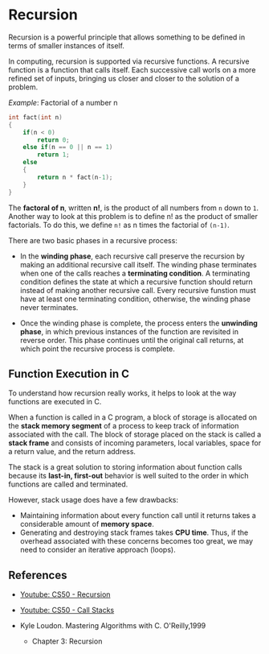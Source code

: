 # Recursion

Recursion is a powerful principle that allows something to be defined in terms of smaller instances of itself.

In computing, recursion is supported via recursive functions.
A recursive function is a function that calls itself. 
Each successive call worls on a more refined set of inputs, bringing us closer and closer to the solution of a problem.

_Example_: Factorial of a number n
```C
int fact(int n)
{
    if(n < 0)
        return 0;
    else if(n == 0 || n == 1)
        return 1;
    else
    {
        return n * fact(n-1);
    }
}
```
The **factoral of n**, written **n!**, is the product of all numbers from `n` down to `1`.
Another way to look at this problem is to define n! as the product of smaller factorials. 
To do this, we define `n!` as n times the factorial of `(n-1)`.

There are two basic phases in a recursive process:
* In the **winding phase**, each recursive call preserve the recursion by making an additional recursive call itself.
    The winding phase terminates when one of the calls reaches a **terminating condition**.
    A terminating condition defines the state at which a recursive function should return instead of making another 
    recursive call.
    Every recursive funstion must have at least one terminating condition, otherwise, the winding phase never terminates.

* Once the winding phase is complete, the process enters the **unwinding phase**, in which previous instances of the 
    function are revisited in reverse order.
    This phase continues until the original call returns, at which point the recursive process is complete.

## Function Execution in C 
To understand how recursion really works, it helps to look at the way functions are executed in C.

When a function is called in a C program, a block of storage is allocated on the **stack memory segment** of a process
to keep track of information associated with the call. 
The block of storage placed on the stack is called a **stack frame** and consists of incoming parameters, local variables, 
space for a return value, and the return address.

The stack is a great solution to storing information about function calls because its **last-in, first-out** behavior is 
well suited to the order in which functions are called and terminated. 

However, stack usage does have a few drawbacks:
* Maintaining information about every function call until it returns takes a considerable amount of **memory space**.
* Generating and destroying stack frames takes **CPU time**. Thus, if the overhead associated with these concerns becomes 
too great, we may need to consider an iterative approach (loops).



## References
* [Youtube: CS50 - Recursion](https://youtu.be/mz6tAJMVmfM)

* [Youtube: CS50 - Call Stacks](https://youtu.be/aCPkszeKRa4)

* Kyle Loudon. Mastering Algorithms with C. O'Reilly,1999
    * Chapter 3: Recursion

